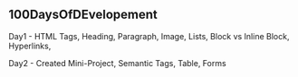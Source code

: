 ## 100DaysOfDEvelopement

Day1 -
HTML Tags,
Heading,
Paragraph,
Image,
Lists,
Block vs Inline Block,
Hyperlinks,

Day2 -
Created Mini-Project, Semantic Tags, Table, Forms
